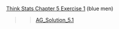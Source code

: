 [Think Stats Chapter 5 Exercise 1](http://greenteapress.com/thinkstats2/html/thinkstats2006.html#toc50) (blue men)

>> [AG_Solution_5.1](https://github.com/aggittle/dsp/blob/master/AG_Solution_5.1.ipynb)
